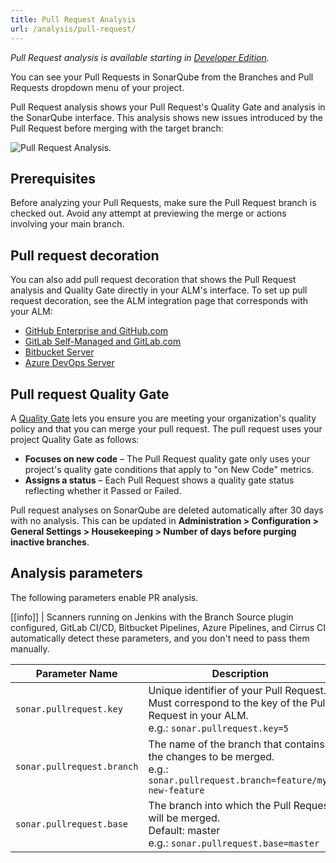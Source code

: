 ```yaml
---
title: Pull Request Analysis
url: /analysis/pull-request/
---
```


_Pull Request analysis is available starting in [Developer Edition](https://redirect.sonarsource.com/editions/developer.html)._

You can see your Pull Requests in SonarQube from the Branches and Pull Requests dropdown menu of your project.  

Pull Request analysis shows your Pull Request's Quality Gate and analysis in the SonarQube interface. This analysis shows new issues introduced by the Pull Request before merging with the target branch:

![Pull Request Analysis.](/images/pranalysis.png)

## Prerequisites

Before analyzing your Pull Requests, make sure the Pull Request branch is checked out. Avoid any attempt at previewing the merge or actions involving your main branch.

## Pull request decoration
You can also add pull request decoration that shows the Pull Request analysis and Quality Gate directly in your ALM's interface. To set up pull request decoration, see the ALM integration page that corresponds with your ALM:
- [GitHub Enterprise and GitHub.com](/analysis/github-integration/)
- [GitLab Self-Managed and GitLab.com](/analysis/gitlab-integration/)
- [Bitbucket Server](/analysis/bitbucket-integration/)
- [Azure DevOps Server](/analysis/azuredevops-integration/)

## Pull request Quality Gate

A [Quality Gate](/user-guide/quality-gates/) lets you ensure you are meeting your organization's quality policy and that you can merge your pull request. The pull request uses your project Quality Gate as follows:
* **Focuses on new code** – The Pull Request quality gate only uses your project's quality gate conditions that apply to "on New Code" metrics.
* **Assigns a status** – Each Pull Request shows a quality gate status reflecting whether it Passed or Failed.

Pull request analyses on SonarQube are deleted automatically after 30 days with no analysis. This can be updated in **Administration > Configuration > General Settings > Housekeeping > Number of days before purging inactive branches**. 

## Analysis parameters

The following parameters enable PR analysis.

[[info]]
| Scanners running on Jenkins with the Branch Source plugin configured, GitLab CI/CD, Bitbucket Pipelines, Azure Pipelines, and Cirrus CI automatically detect these parameters, and you don't need to pass them manually.

| Parameter Name        | Description |
| --------------------- | ---------------------------------- |
| `sonar.pullrequest.key` | Unique identifier of your Pull Request. Must correspond to the key of the Pull Request in your ALM.<br/> e.g.: `sonar.pullrequest.key=5` |
| `sonar.pullrequest.branch` | The name of the branch that contains the changes to be merged.<br/> e.g.: `sonar.pullrequest.branch=feature/my-new-feature` |
| `sonar.pullrequest.base` | The branch into which the Pull Request will be merged. <br/> Default: master <br/> e.g.: `sonar.pullrequest.base=master` |
